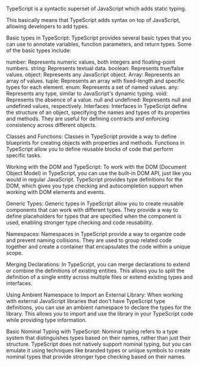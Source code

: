 TypeScript is a syntactic superset of JavaScript which adds static typing.

This basically means that TypeScript adds syntax on top of JavaScript, allowing developers to add types.

Basic types in TypeScript: TypeScript provides several basic types that you can use to annotate variables, function parameters, and return types. Some of the basic types include:

number: Represents numeric values, both integers and floating-point numbers.
string: Represents textual data.
boolean: Represents true/false values.
object: Represents any JavaScript object.
Array: Represents an array of values.
tuple: Represents an array with fixed-length and specific types for each element.
enum: Represents a set of named values.
any: Represents any type, similar to JavaScript's dynamic typing.
void: Represents the absence of a value.
null and undefined: Represents null and undefined values, respectively.
Interfaces: Interfaces in TypeScript define the structure of an object, specifying the names and types of its properties and methods. They are useful for defining contracts and enforcing consistency across different objects.

Classes and Functions: Classes in TypeScript provide a way to define blueprints for creating objects with properties and methods. Functions in TypeScript allow you to define reusable blocks of code that perform specific tasks.

Working with the DOM and TypeScript: To work with the DOM (Document Object Model) in TypeScript, you can use the built-in DOM API, just like you would in regular JavaScript. TypeScript provides type definitions for the DOM, which gives you type checking and autocompletion support when working with DOM elements and events.

Generic Types: Generic types in TypeScript allow you to create reusable components that can work with different types. They provide a way to define placeholders for types that are specified when the component is used, enabling stronger type checking and code reusability.

Namespaces: Namespaces in TypeScript provide a way to organize code and prevent naming collisions. They are used to group related code together and create a container that encapsulates the code within a unique scope.

Merging Declarations: In TypeScript, you can merge declarations to extend or combine the definitions of existing entities. This allows you to split the definition of a single entity across multiple files or extend existing types and interfaces.

Using Ambient Namespace to Import an External Library: When working with external JavaScript libraries that don't have TypeScript type definitions, you can use an ambient namespace to declare the types for the library. This allows you to import and use the library in your TypeScript code while providing type information.

Basic Nominal Typing with TypeScript: Nominal typing refers to a type system that distinguishes types based on their names, rather than just their structure. TypeScript does not natively support nominal typing, but you can emulate it using techniques like branded types or unique symbols to create nominal types that provide stronger type checking based on their names.
